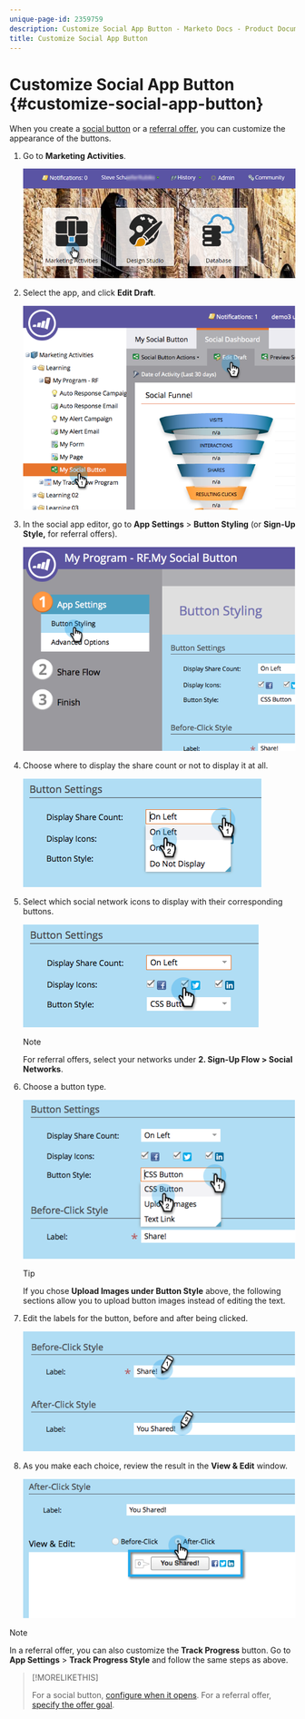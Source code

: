 ```yaml
---
unique-page-id: 2359759
description: Customize Social App Button - Marketo Docs - Product Documentation
title: Customize Social App Button
---
```


# Customize Social App Button {#customize-social-app-button}

When you create a [social button](/help/marketo/product-docs/demand-generation/landing-pages/free-form-landing-pages/add-a-social-button-to-a-free-form-landing-page.md) or a [referral offer](/help/marketo/product-docs/demand-generation/social/referral-offers/create-a-referral-offer.md), you can customize the appearance of the buttons.

1. Go to **Marketing Activities**.

   ![](assets/login-marketing-activities.png)

1. Select the app, and click **Edit Draft**.

   ![](assets/image2014-9-23-17-3a3-3a34.png)

1. In the social app editor, go to **App Settings** > **Button Styling** (or **Sign-Up Style,** for referral offers).

   ![](assets/image2014-9-23-17-3a3-3a57.png)

1. Choose where to display the share count or not to display it at all.

   ![](assets/image2014-9-23-17-3a4-3a10.png)

1. Select which social network icons to display with their corresponding buttons.

   ![](assets/image2014-9-23-17-3a4-3a22.png)

   >[!NOTE]
   >
   >For referral offers, select your networks under **2. Sign-Up Flow > Social Networks**.

1. Choose a button type.

   ![](assets/image2014-9-23-17-3a4-3a50.png)

   >[!TIP]
   >
   >If you chose **Upload Images under Button Style** above, the following sections allow you to upload button images instead of editing the text.

1. Edit the labels for the button, before and after being clicked.

   ![](assets/image2014-9-23-17-3a5-3a30.png)

1. As you make each choice, review the result in the **View & Edit** window.

   ![](assets/image2014-9-23-17-3a5-3a42.png)

>[!NOTE]
>
>In a referral offer, you can also customize the **Track Progress** button. Go to **App Settings** > **Track Progress Style** and follow the same steps as above.

>[!MORELIKETHIS]
>
>For a social button, [configure when it opens](/help/marketo/product-docs/demand-generation/social/configuring-social-actions/configure-when-social-button-opens.md). For a referral offer, [specify the offer goal](/help/marketo/product-docs/demand-generation/social/referral-offers/specify-goal-for-referral-offer.md).
